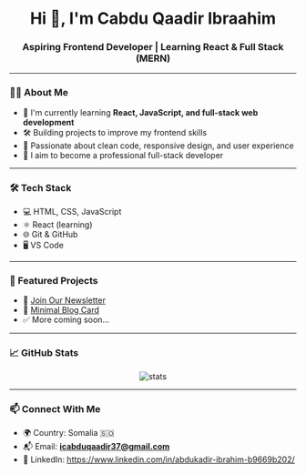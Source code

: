 <h1 align="center">Hi 👋, I'm Cabdu Qaadir Ibraahim</h1>
<h3 align="center">Aspiring Frontend Developer | Learning React & Full Stack (MERN)</h3>

---

### 👨‍💻 About Me

- 🌱 I'm currently learning **React, JavaScript, and full-stack web development**
- 🛠️ Building projects to improve my frontend skills
- 🧠 Passionate about clean code, responsive design, and user experience
- 🚀 I aim to become a professional full-stack developer

---

### 🛠️ Tech Stack

- 💻 HTML, CSS, JavaScript
- ⚛️ React (learning)
- 🌐 Git & GitHub
- 🖥️ VS Code

---

### 📂 Featured Projects

- 📨 [Join Our Newsletter](https://icabduqaadir12.github.io/join-our-newsletter-master/)
- 🧾 [Minimal Blog Card](https://icabduqaadir12.github.io/Minimal-blog-card-starter-master/)
- ✅ More coming soon...

---

### 📈 GitHub Stats

<p align="center">
  <img src="https://github-readme-stats.vercel.app/api?username=icabduqaadir12&show_icons=true&theme=tokyonight" alt="stats" />
</p>

---

### 📫 Connect With Me

- 🌍 Country: Somalia 🇸🇴
- 📬 Email: **icabduqaadir37@gmail.com**
- 💼 LinkedIn: https://www.linkedin.com/in/abdukadir-ibrahim-b9669b202/

